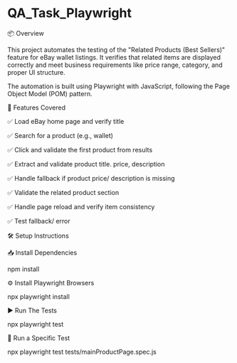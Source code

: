 # QA_Task_Playwright

📦 Overview

This project automates the testing of the "Related Products (Best Sellers)" feature for eBay wallet listings. It verifies that related items are displayed correctly and meet business requirements like price range, category, and proper UI structure.

The automation is built using Playwright with JavaScript, following the Page Object Model (POM) pattern.

📌 Features Covered

✅ Load eBay home page and verify title  

✅ Search for a product (e.g., wallet)  

✅ Click and validate the first product from results  

✅ Extract and validate product title. price, description  

✅ Handle fallback if product price/ description is missing  

✅ Validate the related product section  

✅ Handle page reload and verify item consistency  

✅ Test fallback/ error  


🛠️ Setup Instructions

📥 Install Dependencies  

npm install

⚙️ Install Playwright Browsers  

npx playwright install

▶️ Run The Tests  

npx playwright test

🧪 Run a Specific Test  

npx playwright test tests/mainProductPage.spec.js

